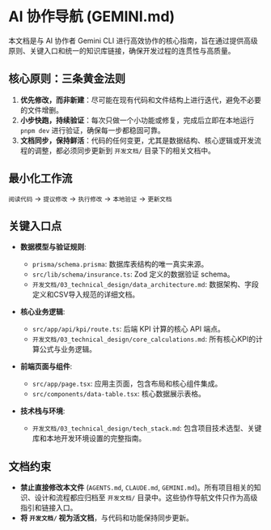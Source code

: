 # AI 协作导航 (GEMINI.md)

本文档是与 AI 协作者 Gemini CLI 进行高效协作的核心指南，旨在通过提供高级原则、关键入口和统一的知识库链接，确保开发过程的连贯性与高质量。

## 核心原则：三条黄金法则

1.  **优先修改，而非新建**：尽可能在现有代码和文件结构上进行迭代，避免不必要的文件增删。
2.  **小步快跑，持续验证**：每次只做一个小功能或修复，完成后立即在本地运行 `pnpm dev` 进行验证，确保每一步都稳固可靠。
3.  **文档同步，保持鲜活**：代码的任何变更，尤其是数据结构、核心逻辑或开发流程的调整，都必须同步更新到 `开发文档/` 目录下的相关文档中。

## 最小化工作流

`阅读代码` -> `提议修改` -> `执行修改` -> `本地验证` -> `更新文档`

## 关键入口点

- **数据模型与验证规则**: 
  - `prisma/schema.prisma`: 数据库表结构的唯一真实来源。
  - `src/lib/schema/insurance.ts`: Zod 定义的数据验证 schema。
  - `开发文档/03_technical_design/data_architecture.md`: 数据架构、字段定义和CSV导入规范的详细文档。

- **核心业务逻辑**:
  - `src/app/api/kpi/route.ts`: 后端 KPI 计算的核心 API 端点。
  - `开发文档/03_technical_design/core_calculations.md`: 所有核心KPI的计算公式与业务逻辑。

- **前端页面与组件**:
  - `src/app/page.tsx`: 应用主页面，包含布局和核心组件集成。
  - `src/components/data-table.tsx`: 核心数据展示表格。

- **技术栈与环境**:
  - `开发文档/03_technical_design/tech_stack.md`: 包含项目技术选型、关键库和本地开发环境设置的完整指南。

## 文档约束

- **禁止直接修改本文件** (`AGENTS.md`, `CLAUDE.md`, `GEMINI.md`)。所有项目相关的知识、设计和流程都应归档至 `开发文档/` 目录中。这些协作导航文件只作为高级指引和链接入口。
- **将 `开发文档/` 视为活文档**，与代码和功能保持同步更新。
